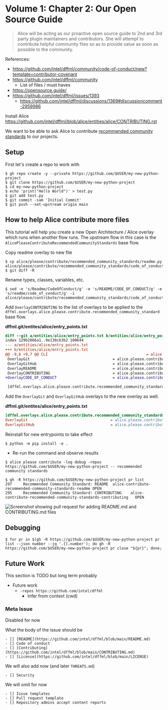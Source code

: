 # Volume 1: Chapter 2: Our Open Source Guide

> Alice will be acting as our proactive open source guide to
> 2nd and 3rd party plugin maintainers and contributors.
> She will attempt to contribute helpful community files
> so as to provide value as soon as possible to the community.

References:

- https://github.com/intel/dffml/community/code-of-conduct/new?template=contributor-covenant
- https://github.com/intel/dffml/community
  - List of files / must haves
- https://opensource.guide/
- https://github.com/intel/dffml/issues/1393
  - https://github.com/intel/dffml/discussions/1369#discussioncomment-2959986

Install Alice https://github.com/intel/dffml/blob/alice/entities/alice/CONTRIBUTING.rst

We want to be able to ask Alice to contribute [recommended community standards](https://opensource.guide/) to our projects.

## Setup

First let's create a repo to work with

```console
$ gh repo create -y --private https://github.com/$USER/my-new-python-project
$ git clone https://github.com/$USER/my-new-python-project
$ cd my-new-python-project
$ echo 'print("Hello World")' > test.py
$ git add test.py
$ git commit -sam 'Initial Commit'
$ git push --set-upstream origin main
```

## How to help Alice contribute more files


This tutorial will help you create a new Open Architecture / Alice
overlay which runs when another flow runs. The upstream flow
in this case is the `AlicePleaseContributeRecommendedCommunityStandards`
base flow.

Copy readme overlay to new file

```console
$ cp alice/please/contribute/recommended_community_standards/readme.py alice/please/contribute/recommended_community_standards/code_of_conduct.py
$ git diff -R
```

Rename types, classes, variables, etc.

```console
$ sed -e 's/Readme/CodeOfConduct/g' -e 's/README/CODE_OF_CONDUCT/g' -e 's/readme/code_of_conduct/g' -i alice/please/contribute/recommended_community_standards/code_of_conduct.py
```

Add `OverlayCONTRIBUTING` to the list of overlays to be applied to the
`dffml.overlays.alice.please.contribute.recommended_community_standard`
base flow.

**dffml.git/entites/alice/entry_points.txt**

```diff
diff --git a/entities/alice/entry_points.txt b/entities/alice/entry_points.txt
index 129b2866a1..9e130cb3b2 100644
--- a/entities/alice/entry_points.txt
+++ b/entities/alice/entry_points.txt
@@ -9,6 +9,7 @@ CLI                                            = alice.please.contribute.recomme
 OverlayGit                                     = alice.please.contribute.recommended_community_standards.recommended_community_standards:OverlayGit
 OverlayGitHub                                  = alice.please.contribute.recommended_community_standards.recommended_community_standards:OverlayGitHub
 OverlayREADME                                  = alice.please.contribute.recommended_community_standards.readme:OverlayREADME
 OverlayCONTRIBUTING                            = alice.please.contribute.recommended_community_standards.contributing:OverlayCONTRIBUTING
+OverlayCODE_OF_CONDUCT                         = alice.please.contribute.recommended_community_standards.code_of_conduct:OverlayCODE_OF_CONDUCT

 [dffml.overlays.alice.please.contribute.recommended_community_standards.overlay.readme]
```

Add the `OverlayGit` and `OverlayGitHub` overlays to the new overlay as well.

**dffml.git/entites/alice/entry_points.txt**

```ini
[dffml.overlays.alice.please.contribute.recommended_community_standards.code_of_conduct]
OverlayGit                                     = alice.please.contribute.recommended_community_standards.recommended_community_standards:OverlayGit
OverlayGitHub                                  = alice.please.contribute.recommended_community_standards.recommended_community_standards:OverlayGitHub
```

Reinstall for new entrypoints to take effect

```console
$ python -m pip install -e .
```

- Re-run the command and observe results

```console
$ alice please contribute -log debug -repos https://github.com/$USER/my-new-python-project -- recommended community standards
```

```console
$ gh -R https://github.com/$USER/my-new-python-project pr list
297     Recommended Community Standard: README  alice-contribute-recommended-community-standards-readme OPEN
295     Recommended Community Standard: CONTRIBUTING    alice-contribute-recommended-community-standards-contributing   OPEN
```

![Screenshot showing pull request for adding README.md and CONTRIBUTING.md files](https://user-images.githubusercontent.com/5950433/181796646-0b49335c-7739-4dff-bce4-bab98a8fc560.png)

## Debugging

```console
$ for pr in $(gh -R https://github.com/$USER/my-new-python-project pr list --json number --jq '.[].number'); do gh -R https://github.com/$USER/my-new-python-project pr close "${pr}"; done;
```

## Future Work

This section is TODO but long term probably

- Future work
  - `-repos https://github.com/intel/dffml`
    - Infer from context (cwd)

### Meta Issue

Disabled for now

What the body of the issue should be

```
- [] [README](https://github.com/intel/dffml/blob/main/README.md)
- [] Code of conduct
- [] [Contributing](https://github.com/intel/dffml/blob/main/CONTRIBUTING.md)
- [] [License](https://github.com/intel/dffml/blob/main/LICENSE)
```

We will also add now (and later `THREATS.md`)

```
- [] Security
```

We will omit for now

```
- [] Issue templates
- [] Pull request template
- [] Repository admins accept content reports
```
